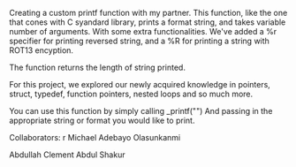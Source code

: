 Creating a custom printf function with my partner. This function, like the one that cones with C syandard library, prints a format string, and takes variable number of arguments.  With some extra functionalities. We've added a %r specifier for printing reversed string, and a %R for printing a string with ROT13 encyption.

The function returns the length of string printed.

For this project, we explored our newly acquired knowledge in pointers, struct, typedef, function pointers, nested loops and so much more.

You can use this function by simply calling _printf("") And passing in the appropriate string or format you would like to print.

Collaborators:
r
Michael Adebayo Olasunkanmi

Abdullah Clement Abdul Shakur
